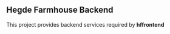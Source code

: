 <h2>Hegde Farmhouse Backend</h2>
<p>This project provides backend services required by <strong>hffrontend</strong></p>
